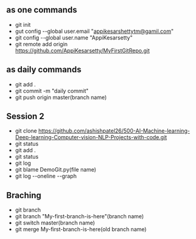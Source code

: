 ## as one commands
- git init
- gut config --global user.email "appikesarshettytm@gamil.com"
- git config --global user.name "AppiKesarsetty"
- git remote add origin https://github.com/AppiKesarsetty/MyFirstGitRepo.git

## as daily commands
- git add .
- git commit -m "daily commit"
- git push origin master(branch name)

## Session 2
- git clone https://github.com/ashishpatel26/500-AI-Machine-learning-Deep-learning-Computer-vision-NLP-Projects-with-code.git
- git status
- git add .
- git status
- git log 
- git blame DemoGit.py(file name)
- git log --oneline --graph

## Braching
- git branch
- git branch "My-first-branch-is-here"(branch name)
- git switch master(branch name)
- git merge My-first-branch-is-here(old branch name)